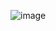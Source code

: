 ![image](https://github.com/acindm/FrontEnd-Practice_demo-version/blob/master/Digital-businessCard/src/assets/img/rendering.png)